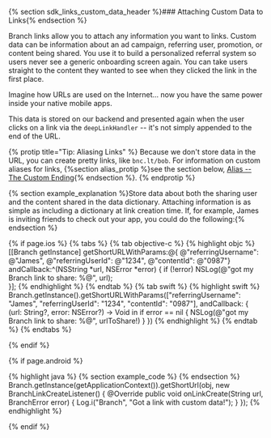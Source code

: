 {% section sdk_links_custom_data_header %}### Attaching Custom Data to Links{% endsection %}

Branch links allow you to attach any information you want to links. Custom data can be information about an ad campaign, referring user, promotion, or content being shared. You use it to build a personalized referral system so users never see a generic onboarding screen again. You can take users straight to the content they wanted to see when they clicked the link in the first place.

Imagine how URLs are used on the Internet... now you have the same power inside your native mobile apps.

This data is stored on our backend and presented again when the user clicks on a link via the `deepLinkHandler` -- it's not simply appended to the end of the URL.

{% protip title="Tip: Aliasing Links" %}
Because we don't store data in the URL, you can create pretty links, like `bnc.lt/bob`. For information on custom aliases for links, {%section alias_protip %}see the section below, [Alias -- The Custom Ending](/domains/links_and_sharing/ios/#alias---the-custom-ending){% endsection %}.
{% endprotip %}

{% section example_explanation %}Store data about both the sharing user and the content shared in the data dictionary. Attaching information is as simple as including a dictionary at link creation time. If, for example, James is inviting friends to check out your app, you could do the following:{% endsection %}

<!--- iOS -->
{% if page.ios %}
{% tabs %}
{% tab objective-c %}
{% highlight objc %}
[[Branch getInstance] getShortURLWithParams:@{  @"referringUsername": @"James",
                                                @"referringUserId": @"1234",
                                                @"contentId": @"0987"} andCallback:^(NSString *url, NSError *error) {
    if (!error) NSLog(@"got my Branch link to share: %@", url);    
}];
{% endhighlight %}
{% endtab %}
{% tab swift %}
{% highlight swift %}
Branch.getInstance().getShortURLWithParams(["referringUsername": "James",
                                            "referringUserId": "1234",
                                            "contentId": "0987"], andCallback: { (url: String?, error: NSError?) -> Void in
    if error == nil {
        NSLog(@"got my Branch link to share: %@", urlToShare!)
    }
})
{% endhighlight %}
{% endtab %}
{% endtabs %}

{% endif %}
<!--- /iOS -->


<!--- Android -->
{% if page.android %}

{% highlight java %}
{% section example_code %}
{% endsection %}
Branch.getInstance(getApplicationContext()).getShortUrl(obj, new BranchLinkCreateListener() {
	@Override
	public void onLinkCreate(String url, BranchError error) {
	    Log.i("Branch", "Got a link with custom data!");
	}
});
{% endhighlight %}

{% endif %}
<!--- /Android -->
